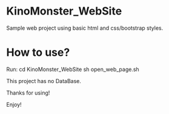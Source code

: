 # KinoMonster_WebSite

Sample web project using basic html and css/bootstrap styles.

# How to use?

Run:
	cd KinoMonster_WebSite
	sh open_web_page.sh

This project has no DataBase.

Thanks for using!

Enjoy!
